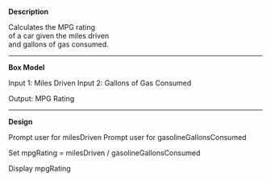 **Description**

Calculates the MPG rating  
of a car given the miles driven  
and gallons of gas consumed.

********************************************

**Box Model**

Input 1: Miles Driven
Input 2: Gallons of Gas Consumed

Output: MPG Rating

********************************************

**Design**

Prompt user for milesDriven
Prompt user for gasolineGallonsConsumed

Set mpgRating = milesDriven / gasolineGallonsConsumed

Display mpgRating